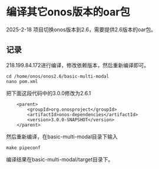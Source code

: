 # 编译其它onos版本的oar包
2025-2-18 项目切换onos版本到2.6，需要提供2.6版本的oar包。
## 记录
218.199.84.172进行编译，修改依赖版本，然后重新编译即可。
```
cd /home/onos/onos2.6/basic-multi-modal
nano pom.xml
```
把下面这段代码中的3.0.0修改为2.6.1
```
    <parent>
        <groupId>org.onosproject</groupId>
        <artifactId>onos-dependencies</artifactId>
        <version>3.0.0-SNAPSHOT</version>
    </parent>
```
然后重新编译，在basic-multi-modal目录下输入
```
make pipeconf
```
编译结果在basic-multi-modal/target目录下。